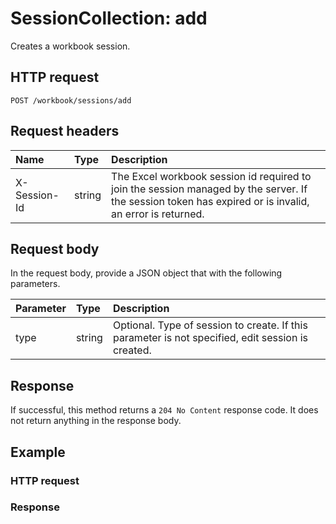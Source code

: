 # SessionCollection: add

Creates a workbook session.
## HTTP request
```http
POST /workbook/sessions/add
```
## Request headers
| Name       | Type | Description|
|:-----------|:------|:----------|
| X-Session-Id   | string  | The Excel workbook session id required to join the session managed by the server. If the session token has expired or is invalid, an error is returned.|

## Request body
In the request body, provide a JSON object that with the following parameters.

| Parameter	   | Type	|Description|
|:---------------|:--------|:-----------|
|type|string|Optional. Type of session to create. If this parameter is not specified, edit session is created.|

## Response
If successful, this method returns a `204 No Content` response code. It does not return anything in the response body.
## Example
### HTTP request
### Response
